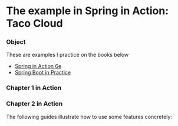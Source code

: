 # The example in Spring in Action: Taco Cloud

### Object
These are examples I practice on the books below

* [Spring in Action 6e](https://livebook.manning.com/book/spring-in-action-sixth-edition/spring-in-action)
* [Spring Boot in Practice](https://livebook.manning.com/book/spring-boot-in-practice/welcome/v-11/)


### Chapter 1 in Action 



### Chapter 2 in Action
The following guides illustrate how to use some features concretely:
